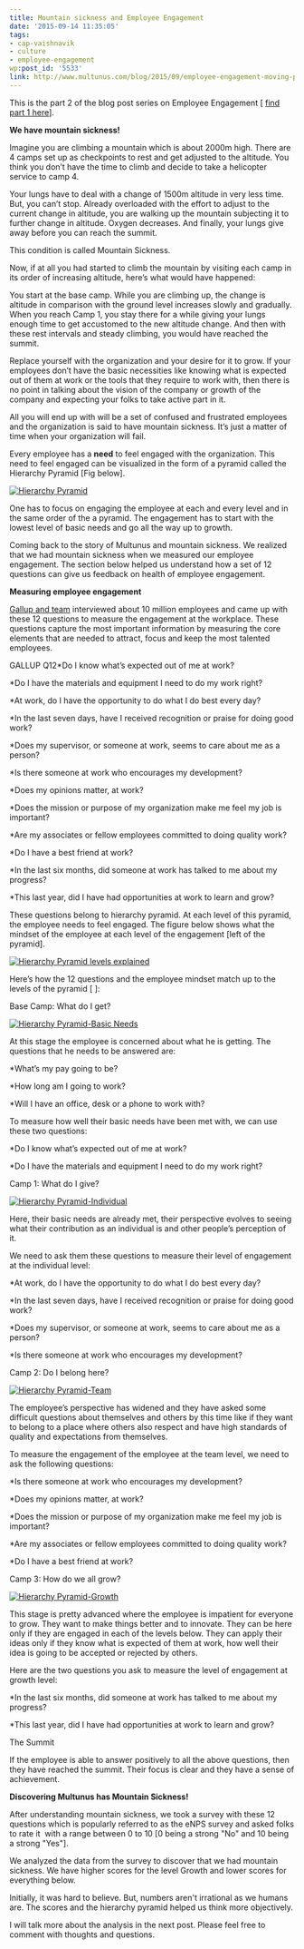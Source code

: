 ```yaml
---
title: Mountain sickness and Employee Engagement
date: '2015-09-14 11:35:05'
tags:
- cap-vaishnavik
- culture
- employee-engagement
wp:post_id: '5533'
link: http://www.multunus.com/blog/2015/09/employee-engagement-moving-part-2/
---
```


This is the part 2 of the blog post series on Employee Engagement [
[find part 1 here](http://www.multunus.com/blog/2015/07/moving-it-and-employee-engagement/)].


**We have mountain sickness!**


Imagine you are climbing a mountain which is about 2000m high. There are 4 camps set up as checkpoints to rest and get adjusted to the altitude. You think you don’t have the time to climb and decide to take a helicopter service to camp 4.

Your lungs have to deal with a change of 1500m altitude in very less time. But, you can’t stop. Already overloaded with the effort to adjust to the current change in altitude, you are walking up the mountain subjecting it to further change in altitude. Oxygen decreases. And finally, your lungs give away before you can reach the summit.

This condition is called
Mountain Sickness.

Now, if at all you had started to climb the mountain by visiting each camp in its order of increasing altitude, here’s what would have happened:

You start at the base camp. While you are climbing up, the change is altitude in comparison with the ground level increases slowly and gradually. When you reach Camp 1, you stay there for a while giving your lungs enough time to get accustomed to the new altitude change. And then with these rest intervals and steady climbing, you would have reached the summit.

Replace yourself with the organization and your desire for it to grow. If your employees don’t have the basic necessities like knowing what is expected out of them at work or the tools that they require to work with, then there is no point in talking about the vision of the company or growth of the company and expecting your folks to take active part in it.

All you will end up with will be a set of confused and frustrated employees and the organization is said to have mountain sickness. It’s just a matter of time when your organization will fail.

Every employee has a 
**need** to feel engaged with the organization. This need to feel engaged can be visualized in the form of a pyramid called the Hierarchy Pyramid [Fig below].


[![Hierarchy Pyramid](https://s3.amazonaws.com/next.multunus.com/wp-content/uploads/2015/08/Hierarchy-Pyramid.png)](https://s3.amazonaws.com/next.multunus.com/wp-content/uploads/2015/08/Hierarchy-Pyramid.png)

One has to focus on engaging the employee at each and every level and in the same order of the a pyramid. The engagement has to start with the lowest level of basic needs and go all the way up to growth.

Coming back to the story of Multunus and mountain sickness. We realized that we had mountain sickness when we measured our employee engagement. The section below helped us understand how a set of 12 questions can give us feedback on health of employee engagement.


**Measuring employee engagement**



[Gallup and team](https://en.wikipedia.org/wiki/Gallup_(company)) interviewed about 10 million employees and came up with these 12 questions to measure the engagement at the workplace. These questions capture the most important information by measuring the core elements that are needed to attract, focus and keep the most talented employees.


GALLUP Q12*Do I know what’s expected out of me at work?

    
*Do I have the materials and equipment I need to do my work right?

    
*At work, do I have the opportunity to do what I do best every day?

    
*In the last seven days, have I received recognition or praise for doing good work?

    
*Does my supervisor, or someone at work, seems to care about me as a person?

    
*Is there someone at work who encourages my development?

    
*Does my opinions matter, at work?

    
*Does the mission or purpose of my organization make me feel my job is important?

    
*Are my associates or fellow employees committed to doing quality work?

    
*Do I have a best friend at work?

    
*In the last six months, did someone at work has talked to me about my progress?

    
*This last year, did I have had opportunities at work to learn and grow?


These questions belong to hierarchy pyramid. At each level of this pyramid, the employee needs to feel engaged. The figure below shows what the mindset of the employee at each level of the engagement [left of the pyramid]. 


[![Hierarchy Pyramid levels explained](https://s3.amazonaws.com/next.multunus.com/wp-content/uploads/2015/08/Hierarchy-Pyramid-with-explaination.png)](https://s3.amazonaws.com/next.multunus.com/wp-content/uploads/2015/08/Hierarchy-Pyramid-with-explaination.png)

Here’s how the 12 questions and the employee mindset match up to the levels of the pyramid [
]:


Base Camp: What do I get?


[![Hierarchy Pyramid-Basic Needs](https://s3.amazonaws.com/next.multunus.com/wp-content/uploads/2015/08/Hierarchy-Pyramid-Basic-Needs.jpg)](https://s3.amazonaws.com/next.multunus.com/wp-content/uploads/2015/08/Hierarchy-Pyramid-Basic-Needs.jpg)

At this stage the employee is concerned about what he is getting. The questions that he needs to be answered are:


*What’s my pay going to be?

    
*How long am I going to work?

    
*Will I have an office, desk or a phone to work with?

To measure how well their 
basic needs have been met with, we can use these two questions:


*Do I know what’s expected out of me at work?

    
*Do I have the materials and equipment I need to do my work right?


Camp 1: What do I give?


[![Hierarchy Pyramid-Individual](https://s3.amazonaws.com/next.multunus.com/wp-content/uploads/2015/08/Hierarchy-Pyramid-Individual1.jpg)](https://s3.amazonaws.com/next.multunus.com/wp-content/uploads/2015/08/Hierarchy-Pyramid-Individual1.jpg)

Here, their basic needs are already met, their perspective evolves to seeing what their contribution as an individual is and other people’s perception of it.

We need to ask them these questions to measure their level of engagement at the 
individual level:


*At work, do I have the opportunity to do what I do best every day?

    
*In the last seven days, have I received recognition or praise for doing good work?

    
*Does my supervisor, or someone at work, seems to care about me as a person?

    
*Is there someone at work who encourages my development?


Camp 2: Do I belong here?


[![Hierarchy Pyramid-Team](https://s3.amazonaws.com/next.multunus.com/wp-content/uploads/2015/08/Hierarchy-Pyramid-Team.jpg)](https://s3.amazonaws.com/next.multunus.com/wp-content/uploads/2015/08/Hierarchy-Pyramid-Team.jpg)

The employee’s perspective has widened and they have asked some difficult questions about themselves and others by this time like if they want to belong to a place where others also respect and have high standards of quality and expectations from themselves.

To measure the engagement of the employee at the 
team level, we need to ask the following questions:


*Is there someone at work who encourages my development?

    
*Does my opinions matter, at work?

    
*Does the mission or purpose of my organization make me feel my job is important?

    
*Are my associates or fellow employees committed to doing quality work?

    
*Do I have a best friend at work?


Camp 3: How do we all grow?


[![Hierarchy Pyramid-Growth](https://s3.amazonaws.com/next.multunus.com/wp-content/uploads/2015/08/Hierarchy-Pyramid-Growth.jpg)](https://s3.amazonaws.com/next.multunus.com/wp-content/uploads/2015/08/Hierarchy-Pyramid-Growth.jpg)

This stage is pretty advanced where the employee is impatient for everyone to grow. They want to make things better and to innovate. They can be here only if they are engaged in each of the levels below. They can apply their ideas only if they know what is expected of them at work, how well their idea is going to be accepted or rejected by others.

Here are the two questions you ask to measure the level of engagement at 
growth level:


*In the last six months, did someone at work has talked to me about my progress?

    
*This last year, did I have had opportunities at work to learn and grow?


The Summit

If the employee is able to answer positively to all the above questions, then they have reached the summit. Their focus is clear and they have a sense of achievement.


**Discovering Multunus has Mountain Sickness!**


After understanding mountain sickness, we took a survey with these 12 questions which is popularly referred to as the eNPS survey and asked folks to rate it  with a range between 0 to 10 [0 being a strong "No" and 10 being a strong "Yes"].

We analyzed the data from the survey to discover that we had mountain sickness. We have higher scores for the level Growth and lower scores for everything below.

Initially, it was hard to believe. But, numbers aren't irrational as we humans are. The scores and the hierarchy pyramid helped us think more objectively.

I will talk more about the analysis in the next post. Please feel free to comment with thoughts and questions.
